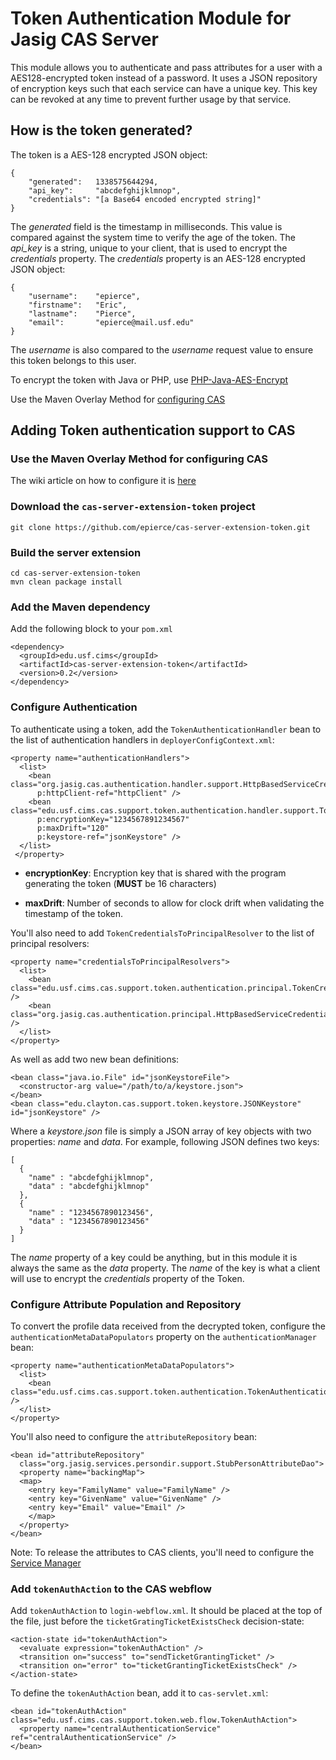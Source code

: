 # Token Authentication Module for Jasig CAS Server

This module allows you to authenticate and pass attributes for a user with a AES128-encrypted token instead of a password. It uses a JSON repository of encryption keys such that each service can have a unique key. This key can be revoked at any time to prevent further usage by that service.

## How is the token generated?
The token is a AES-128 encrypted JSON object:

```
{
    "generated":   1338575644294,
    "api_key":     "abcdefghijklmnop",
    "credentials": "[a Base64 encoded encrypted string]"
}
```

The _generated_ field is the timestamp in milliseconds.  This value is compared against the system time to verify the age of the token. The _api_key_ is a string, unique to your client, that is used to encrypt the _credentials_ property. The _credentials_ property is an AES-128 encrypted JSON object:

```
{
    "username":    "epierce",
    "firstname":   "Eric",
    "lastname":    "Pierce",
    "email":       "epierce@mail.usf.edu"
}
```

The _username_ is also compared to the _username_ request value to ensure this token belongs to this user.

To encrypt the token with Java or PHP, use [PHP-Java-AES-Encrypt](https://github.com/stevenholder/PHP-Java-AES-Encrypt)

Use the Maven Overlay Method for [configuring CAS](https://wiki.jasig.org/display/CASUM/Best+Practice+-+Setting+Up+CAS+Locally+using+the+Maven2+WAR+Overlay+Method)

## Adding Token authentication support to CAS

### Use the Maven Overlay Method for configuring CAS
The wiki article on how to configure it is [here](https://wiki.jasig.org/display/CASUM/Best+Practice+-+Setting+Up+CAS+Locally+using+the+Maven2+WAR+Overlay+Method)

### Download the `cas-server-extension-token` project
```
git clone https://github.com/epierce/cas-server-extension-token.git
```

### Build the server extension
```         
cd cas-server-extension-token
mvn clean package install
```

### Add the Maven dependency
Add the following block to your `pom.xml`

```
<dependency>
  <groupId>edu.usf.cims</groupId>
  <artifactId>cas-server-extension-token</artifactId>
  <version>0.2</version>
</dependency>
```

### Configure Authentication
To authenticate using a token, add the `TokenAuthenticationHandler` bean to the list of authentication handlers in `deployerConfigContext.xml`: 

```
<property name="authenticationHandlers">
  <list>
    <bean class="org.jasig.cas.authentication.handler.support.HttpBasedServiceCredentialsAuthenticationHandler"
      p:httpClient-ref="httpClient" />
    <bean class="edu.usf.cims.cas.support.token.authentication.handler.support.TokenAuthenticationHandler"
      p:encryptionKey="1234567891234567" 
      p:maxDrift="120"
      p:keystore-ref="jsonKeystore" />
  </list>
 </property>
```    
    
* **encryptionKey**: Encryption key that is shared with the program generating the token (**MUST** be 16 characters)
    
* **maxDrift**: Number of seconds to allow for clock drift when validating the timestamp of the token.

You'll also need to add `TokenCredentialsToPrincipalResolver` to the list of principal resolvers:

```
<property name="credentialsToPrincipalResolvers">
  <list>
    <bean class="edu.usf.cims.cas.support.token.authentication.principal.TokenCredentialsToPrincipalResolver" />  
    <bean class="org.jasig.cas.authentication.principal.HttpBasedServiceCredentialsToPrincipalResolver" />
  </list>
</property>
```

As well as add two new bean definitions:

```
<bean class="java.io.File" id="jsonKeystoreFile">
  <constructor-arg value="/path/to/a/keystore.json">
</bean>
<bean class="edu.clayton.cas.support.token.keystore.JSONKeystore" id="jsonKeystore" />
```
    
Where a _keystore.json_ file is simply a JSON array of key objects with two properties: _name_ and _data_. For example, following JSON defines two keys:

```
[
  {
    "name" : "abcdefghijklmnop",
    "data" : "abcdefghijklmnop"
  },
  {
    "name" : "1234567890123456",
    "data" : "1234567890123456"
  }
]
```
        
The _name_ property of a key could be anything, but in this module it is always the same as the _data_ property. The _name_ of the key is what a client will use to encrypt the _credentials_ property of the Token.
        
### Configure Attribute Population and Repository
To convert the profile data received from the decrypted token, configure the `authenticationMetaDataPopulators` property on the `authenticationManager` bean:

```
<property name="authenticationMetaDataPopulators">
  <list>
    <bean class="edu.usf.cims.cas.support.token.authentication.TokenAuthenticationMetaDataPopulator" />
  </list>
</property>
```

You'll also need to configure the `attributeRepository` bean:

``` 
<bean id="attributeRepository" 
  class="org.jasig.services.persondir.support.StubPersonAttributeDao">
  <property name="backingMap">
  <map>
    <entry key="FamilyName" value="FamilyName" />
    <entry key="GivenName" value="GivenName" />
    <entry key="Email" value="Email" />
    </map>
  </property>
</bean>
```
Note: To release the attributes to CAS clients, you'll need to configure the [Service Manager](https://wiki.jasig.org/display/CASUM/Services+Management)

  
### Add `tokenAuthAction` to the CAS webflow
Add `tokenAuthAction` to `login-webflow.xml`. It should be placed at the top of the file, just before the `ticketGratingTicketExistsCheck` decision-state:

```
<action-state id="tokenAuthAction">
  <evaluate expression="tokenAuthAction" />
  <transition on="success" to="sendTicketGrantingTicket" />
  <transition on="error" to="ticketGrantingTicketExistsCheck" />
</action-state>
```

To define the `tokenAuthAction` bean, add it to `cas-servlet.xml`:

```
<bean id="tokenAuthAction" class="edu.usf.cims.cas.support.token.web.flow.TokenAuthAction">
  <property name="centralAuthenticationService" ref="centralAuthenticationService" />
</bean>
```
